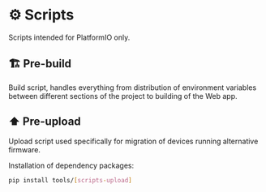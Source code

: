 # ⚙️ Scripts

Scripts intended for PlatformIO only.

## 🏗️ Pre-build

Build script, handles everything from distribution of environment variables between different sections of the project to building of the Web app.

## ⬆️ Pre-upload

Upload script used specifically for migration of devices running alternative firmware.

Installation of dependency packages:

```bash
pip install tools/[scripts-upload]
```
